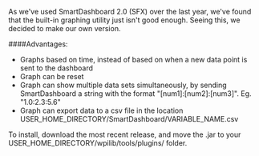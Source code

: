 As we've used SmartDashboard 2.0 (SFX) over the last year, we've found that the built-in graphing utility just isn't good enough. Seeing this, we decided to make our own version. 

####Advantages:
- Graphs based on time, instead of based on when a new data point is sent to the dashboard
- Graph can be reset
- Graph can show multiple data sets simultaneously, by sending SmartDashboard a string with the format "[num1]:[num2]:[num3]". Eg. "1.0:2.3:5.6"
- Graph can export data to a csv file in the location USER\_HOME\_DIRECTORY/SmartDashboard/VARIABLE\_NAME.csv

To install, download the most recent release, and move the .jar to your USER_HOME_DIRECTORY/wpilib/tools/plugins/ folder.
